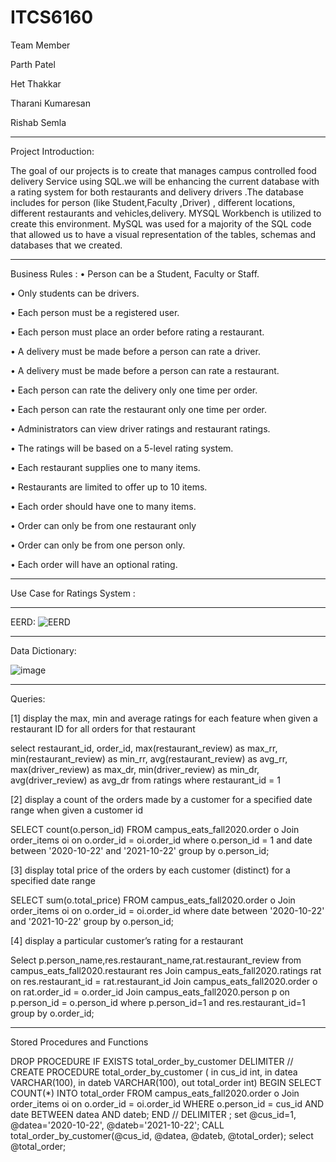 # ITCS6160

Team Member 

Parth Patel 

Het Thakkar 

Tharani Kumaresan 

Rishab Semla

-------------------------------------------------------------------------------------------------------------------------------------------------------------------------------

Project Introduction:

The goal of our projects is to create that manages campus controlled food delivery 
Service using SQL.we  will be enhancing the current database with a rating system for both restaurants and delivery drivers .The database includes for person  (like Student,Faculty ,Driver) , different locations, different restaurants and vehicles,delivery. MYSQL Workbench is utilized to create this  environment. MySQL was used for a majority of the SQL code that allowed us to have a visual representation of the tables, schemas and databases that we created. 

-------------------------------------------------------------------------------------------------------------------------------------------------------------------------------

Business Rules :
•	Person can be a Student, Faculty or Staff.

•	Only students can be drivers.

•	Each person must be a registered user.

•	Each person must place an order before rating a restaurant.

•	A delivery must be made before a person can rate a driver.

•	A delivery must be made before a person can rate a restaurant.

•	Each person can rate the delivery only one time per order.

•	Each person can rate the restaurant only one time per order.

•	Administrators can view driver ratings and restaurant ratings.

•	The ratings will be based on a 5-level rating system.

•	Each restaurant supplies one to many items.

•	Restaurants are limited to offer up to 10 items.

•	Each order should have one to many items.

•	Order can only be from one restaurant only

•	Order can only be from one person only.

•	Each order will have an optional rating.


-------------------------------------------------------------------------------------------------------------------------------------------------------------------------------

Use Case for Ratings System :

-------------------------------------------------------------------------------------------------------------------------------------------------------------------------------

EERD: 
![EERD](https://user-images.githubusercontent.com/78390137/141709100-fba4d7c5-658d-45fd-838f-15cd4a94fef9.png)

-------------------------------------------------------------------------------------------------------------------------------------------------------------------------------

Data Dictionary:


![image](https://user-images.githubusercontent.com/78390137/141708834-0618f6f8-25eb-407a-863b-555759d0f846.png)

-------------------------------------------------------------------------------------------------------------------------------------------------------------------------------

Queries:


[1] display the max, min and average ratings for each feature when given a restaurant ID for all orders for that restaurant

select restaurant_id, order_id, max(restaurant_review) as max_rr,
min(restaurant_review) as min_rr,
avg(restaurant_review) as avg_rr,
max(driver_review) as max_dr,
min(driver_review) as min_dr,
avg(driver_review) as avg_dr
from ratings
where restaurant_id = 1

[2] display a count of the orders made by a customer for a specified date range when given a customer id

SELECT count(o.person_id) 
FROM campus_eats_fall2020.order o 
Join order_items oi 
on o.order_id = oi.order_id 
where o.person_id = 1
and date between '2020-10-22' and '2021-10-22'
group by o.person_id;



[3] display total price of the orders by each customer (distinct) for a specified date range

SELECT sum(o.total_price) 
FROM campus_eats_fall2020.order o 
Join order_items oi 
on o.order_id = oi.order_id
where date between '2020-10-22' and '2021-10-22'
group by o.person_id;

[4] display a particular customer’s rating for a restaurant

Select p.person_name,res.restaurant_name,rat.restaurant_review 
from campus_eats_fall2020.restaurant res
Join campus_eats_fall2020.ratings rat
on res.restaurant_id = rat.restaurant_id
Join campus_eats_fall2020.order o
on rat.order_id = o.order_id
Join campus_eats_fall2020.person p
on p.person_id = o.person_id
where p.person_id=1
and res.restaurant_id=1
group by o.order_id;


-------------------------------------------------------------------------------------------------------------------------------------------------------------------------------

Stored Procedures and Functions

DROP PROCEDURE IF EXISTS total_order_by_customer
DELIMITER //
CREATE PROCEDURE total_order_by_customer ( in cus_id int, in datea VARCHAR(100), in dateb
VARCHAR(100), out total_order int)
BEGIN
SELECT COUNT(*)
INTO total_order
FROM campus_eats_fall2020.order o
Join order_items oi 
on o.order_id = oi.order_id 
WHERE o.person_id = cus_id 
AND date BETWEEN datea AND dateb;
END //
DELIMITER ;
set @cus_id=1, @datea='2020-10-22', @dateb='2021-10-22';
CALL total_order_by_customer(@cus_id, @datea, @dateb, @total_order);
select @total_order;
